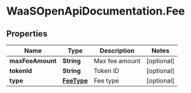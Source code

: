 # WaaSOpenApiDocumentation.Fee

## Properties

Name | Type | Description | Notes
------------ | ------------- | ------------- | -------------
**maxFeeAmount** | **String** | Max fee amount | [optional] 
**tokenId** | **String** | Token ID | [optional] 
**type** | [**FeeType**](FeeType.md) | Fee type | [optional] 



